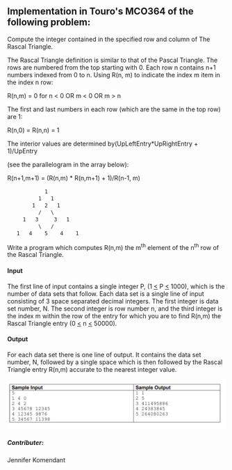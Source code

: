 ## Implementation in Touro's MCO364 of the following problem:

Compute the integer contained in the specified row and column of The Rascal Triangle.

The Rascal Triangle definition is similar to that of the Pascal Triangle.
The rows are numbered from the top starting with 0. Each row n contains n+1
numbers indexed from 0 to n. Using R(n, m) to indicate the index m item in the index n row:

R(n,m) = 0 for n < 0 OR m < 0 OR m > n

The first and last numbers in each row (which are the same in the top row) are 1:

R(n,0) = R(n,n) = 1

The interior values are determined by(UpLeftEntry*UpRightEntry + 1)/UpEntry

(see the parallelogram in the array below):

R(n+1,m+1) = (R(n,m) * R(n,m+1) + 1)/R(n-1, m)

                1
              1   1
            1   2   1
              /   \
         1   3     3   1
              \   /
       1   4    5    4    1
       
Write a program which computes R(n,m) the m<sup>th</sup> element of the n<sup>th</sup> row of the Rascal Triangle.

#### Input

The first line of input contains a single integer P, (1 <u><</u> P <u><</u> 1000), which is the number
of data sets that follow. Each data set is a single line of input consisting of 3 space
separated decimal integers. The first integer is data set number, N. The second integer is row
number n, and the third integer is the index m within the row of the entry for which you are to find R(n,m)
the Rascal Triangle entry (0 <u><</u> n <u><</u> 50000).

#### Output

For each data set there is one line of output. It contains the data set number, N, followed by a single
space which is then followed by the Rascal Triangle entry R(n,m) accurate to the nearest integer value.

![](RascalTriangleInputOutputSample.PNG)

##### Contributer:

Jennifer Komendant
